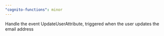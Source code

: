```yaml
---
"cognito-functions": minor
---
```


Handle the event UpdateUserAttribute, triggered when the user updates the email address
